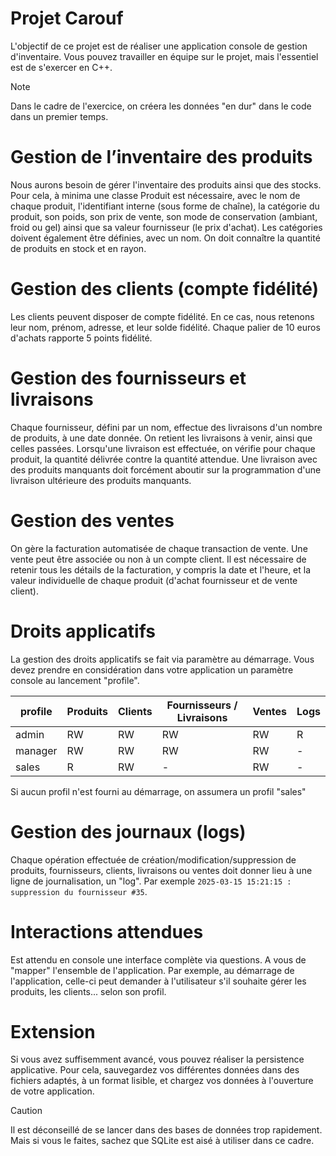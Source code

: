 # Projet Carouf

L'objectif de ce projet est de réaliser une application console de gestion d'inventaire.
Vous pouvez travailler en équipe sur le projet, mais l'essentiel est de s'exercer en C++.

> [!NOTE]
> Dans le cadre de l'exercice, on créera les données "en dur" dans le code dans un premier temps.

# Gestion de l’inventaire des produits

Nous aurons besoin de gérer l'inventaire des produits ainsi que des stocks.
Pour cela, à minima une classe Produit est nécessaire, avec le nom de chaque produit, l'identifiant interne (sous forme de chaîne), la catégorie du produit, son poids, son prix de vente, son mode de conservation (ambiant, froid ou gel) ainsi que sa valeur fournisseur (le prix d'achat).
Les catégories doivent également être définies, avec un nom.
On doit connaître la quantité de produits en stock et en rayon.

# Gestion des clients (compte fidélité)

Les clients peuvent disposer de compte fidélité. En ce cas, nous retenons leur nom, prénom, adresse, et leur solde fidélité. Chaque palier de 10 euros d'achats rapporte 5 points fidélité.

# Gestion des fournisseurs et livraisons

Chaque fournisseur, défini par un nom, effectue des livraisons d'un nombre de produits, à une date donnée.
On retient les livraisons à venir, ainsi que celles passées.
Lorsqu'une livraison est effectuée, on vérifie pour chaque produit, la quantité délivrée contre la quantité attendue.
Une livraison avec des produits manquants doit forcément aboutir sur la programmation d'une livraison ultérieure des produits manquants.

# Gestion des ventes

On gère la facturation automatisée de chaque transaction de vente. Une vente peut être associée ou non à un compte client.
Il est nécessaire de retenir tous les détails de la facturation, y compris la date et l'heure, et la valeur individuelle de chaque produit (d'achat fournisseur et de vente client).

# Droits applicatifs

La gestion des droits applicatifs se fait via paramètre au démarrage.
Vous devez prendre en considération dans votre application un paramètre console au lancement "profile".

| profile | Produits | Clients | Fournisseurs / Livraisons | Ventes | Logs |
| ------- | -------- | ------- | ------------------------- | ------ | ---- |
| admin   | RW       | RW      | RW                        | RW     | R    |
| manager | RW       | RW      | RW                        | RW     | -    |
| sales   | R        | RW      | -                         | RW     | -    |

Si aucun profil n'est fourni au démarrage, on assumera un profil "sales"

# Gestion des journaux (logs)

Chaque opération effectuée de création/modification/suppression de produits, fournisseurs, clients, livraisons ou ventes doit donner lieu à une ligne de journalisation, un "log". Par exemple `2025-03-15 15:21:15 : suppression du fournisseur #35`.

# Interactions attendues

Est attendu en console une interface complète via questions.
A vous de "mapper" l'ensemble de l'application.
Par exemple, au démarrage de l'application, celle-ci peut demander à l'utilisateur s'il souhaite gérer les produits, les clients... selon son profil.

# Extension

Si vous avez suffisemment avancé, vous pouvez réaliser la persistence applicative.
Pour cela, sauvegardez vos différentes données dans des fichiers adaptés, à un format lisible, et chargez vos données à l'ouverture de votre application.

> [!CAUTION]
> Il est déconseillé de se lancer dans des bases de données trop rapidement. Mais si vous le faites, sachez que SQLite est aisé à utiliser dans ce cadre.
